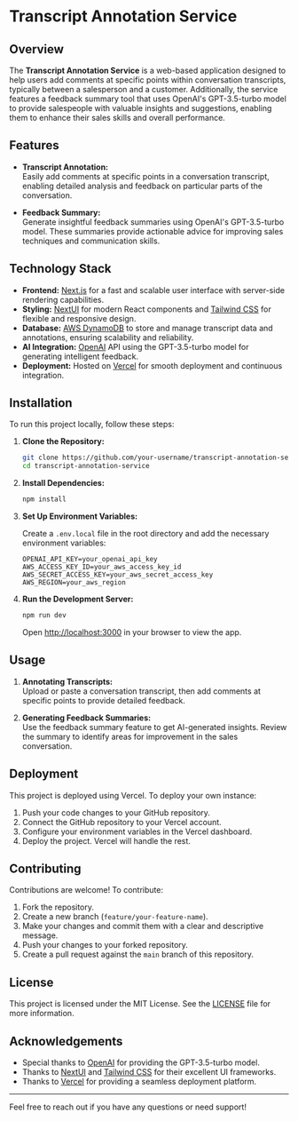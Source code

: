 # Transcript Annotation Service

## Overview

The **Transcript Annotation Service** is a web-based application designed to help users add comments at specific points within conversation transcripts, typically between a salesperson and a customer. Additionally, the service features a feedback summary tool that uses OpenAI's GPT-3.5-turbo model to provide salespeople with valuable insights and suggestions, enabling them to enhance their sales skills and overall performance.

## Features

- **Transcript Annotation:**  
  Easily add comments at specific points in a conversation transcript, enabling detailed analysis and feedback on particular parts of the conversation.

- **Feedback Summary:**  
  Generate insightful feedback summaries using OpenAI's GPT-3.5-turbo model. These summaries provide actionable advice for improving sales techniques and communication skills.

## Technology Stack

- **Frontend:** [Next.js](https://nextjs.org/) for a fast and scalable user interface with server-side rendering capabilities.
- **Styling:** [NextUI](https://nextui.org/) for modern React components and [Tailwind CSS](https://tailwindcss.com/) for flexible and responsive design.
- **Database:** [AWS DynamoDB](https://aws.amazon.com/dynamodb/) to store and manage transcript data and annotations, ensuring scalability and reliability.
- **AI Integration:** [OpenAI](https://openai.com/) API using the GPT-3.5-turbo model for generating intelligent feedback.
- **Deployment:** Hosted on [Vercel](https://vercel.com/) for smooth deployment and continuous integration.

## Installation

To run this project locally, follow these steps:

1. **Clone the Repository:**

    ```bash
    git clone https://github.com/your-username/transcript-annotation-service.git
    cd transcript-annotation-service
    ```

2. **Install Dependencies:**

    ```bash
    npm install
    ```

3. **Set Up Environment Variables:**

    Create a `.env.local` file in the root directory and add the necessary environment variables:

    ```env
    OPENAI_API_KEY=your_openai_api_key
    AWS_ACCESS_KEY_ID=your_aws_access_key_id
    AWS_SECRET_ACCESS_KEY=your_aws_secret_access_key
    AWS_REGION=your_aws_region
    ```

4. **Run the Development Server:**

    ```bash
    npm run dev
    ```

    Open [http://localhost:3000](http://localhost:3000) in your browser to view the app.

## Usage

1. **Annotating Transcripts:**  
   Upload or paste a conversation transcript, then add comments at specific points to provide detailed feedback.

2. **Generating Feedback Summaries:**  
   Use the feedback summary feature to get AI-generated insights. Review the summary to identify areas for improvement in the sales conversation.

## Deployment

This project is deployed using Vercel. To deploy your own instance:

1. Push your code changes to your GitHub repository.
2. Connect the GitHub repository to your Vercel account.
3. Configure your environment variables in the Vercel dashboard.
4. Deploy the project. Vercel will handle the rest.

## Contributing

Contributions are welcome! To contribute:

1. Fork the repository.
2. Create a new branch (`feature/your-feature-name`).
3. Make your changes and commit them with a clear and descriptive message.
4. Push your changes to your forked repository.
5. Create a pull request against the `main` branch of this repository.

## License

This project is licensed under the MIT License. See the [LICENSE](LICENSE) file for more information.

## Acknowledgements

- Special thanks to [OpenAI](https://openai.com/) for providing the GPT-3.5-turbo model.
- Thanks to [NextUI](https://nextui.org/) and [Tailwind CSS](https://tailwindcss.com/) for their excellent UI frameworks.
- Thanks to [Vercel](https://vercel.com/) for providing a seamless deployment platform.

---

Feel free to reach out if you have any questions or need support!
